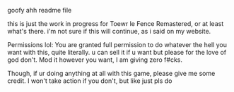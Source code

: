 goofy ahh readme file

this is just the work in progress for Toewr le Fence Remastered, or at least what's there. i'm not sure if this will continue, as i said on my website.

Permissions lol:
You are granted full permission to do whatever the hell you want with this, quite literally. u can sell it if u want but please for the love of god don't. Mod it however you want, I am giving zero f#cks.

Though, if ur doing anything at all with this game, please give me some credit. I won't take action if you don't, but like just pls do
